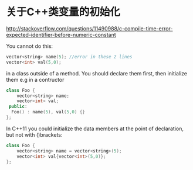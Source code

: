 # 关于C++类变量的初始化

http://stackoverflow.com/questions/11490988/c-compile-time-error-expected-identifier-before-numeric-constant

You cannot do this:

```c++
vector<string> name(5); //error in these 2 lines
vector<int> val(5,0);

```



in a class outside of a method. You should declare them first, then initialize them e.g in a contructor

```c++
class Foo {
    vector<string> name;
    vector<int> val;
 public:
  Foo() : name(5), val(5,0) {}
};
```



In C++11 you could initialize the data members at the point of declaration, but not with ()brackets:

```c++
class Foo {
    vector<string> name = vector<string>(5);
    vector<int> val{vector<int>(5,0)};
};
```

